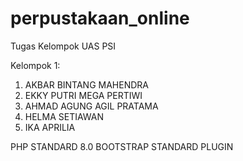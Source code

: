 # perpustakaan_online
Tugas Kelompok UAS PSI 

Kelompok 1:
1. AKBAR BINTANG MAHENDRA
2. EKKY PUTRI MEGA PERTIWI
3. AHMAD AGUNG AGIL PRATAMA
4. HELMA SETIAWAN
5. IKA APRILIA 

PHP STANDARD 8.0
BOOTSTRAP
STANDARD PLUGIN
